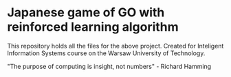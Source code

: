 # Japanese game of GO with reinforced learning algorithm
This repository holds all the files for the above project. Created for Inteligent Information Systems course on the Warsaw University of Technology.

"The purpose of computing is insight, not numbers" - Richard Hamming
